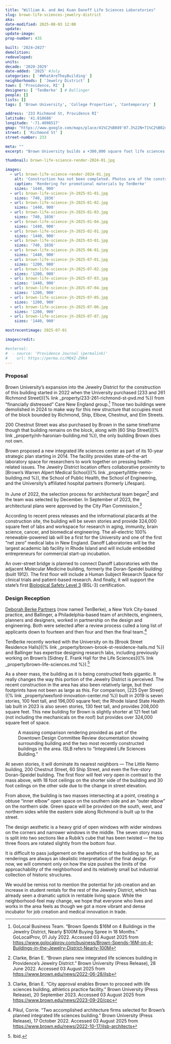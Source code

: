 ```yaml
---
title: "William A. and Ami Kuan Danoff Life Sciences Laboratories"
slug: brown-life-sciences-jewelry-district
aka:
date-modified: 2025-08-03 12:00
update:
update-image:
prop-number: 435

built: '2024–2027'
demolition:
redeveloped:
units:
decade: '2020-2029'
date-added: '2025' #July
categories: [ '#WhatAreTheyBuilding' ]
neighborhoods: [ 'Jewelry District' ]
town: [ 'Providence, RI' ]
designers: [ 'TenBerke' ] # Ballinger
people: []
lists: []
tags: [ 'Brown University', 'College Properties', 'Contemporary' ]

address: '233 Richmond St, Providence RI'
latitude: '41.818688'
longitude: '-71.4098517'
gmap: "https://www.google.com/maps/place/41%C2%B049'07.3%22N+71%C2%B024'33.2%22W/@41.818688,-71.4098517,19z/data=!3m1!4b1!4m4!3m3!8m2!3d41.818688!4d-71.409208?entry=ttu&g_ep=EgoyMDI1MDczMC4wIKXMDSoASAFQAw%3D%3D"
street: [ 'Richmond St' ]
street-number: 233

meta: ""
excerpt: "Brown University builds a +300,000 square foot life sciences laboratory in the center of the Jewelry District"

thumbnail: brown-life-science-render-2024-01.jpg

images:
  - url: brown-life-science-render-2024-01.jpg
    alt: 'Construction has not been completed. Photos are of the construction site and progress. A steel reinforced, seven story, modern facility with a design that relies heavily on a gridden window system.'
    caption: 'Rendering for promotional materials by TenBerke'
    sizes: '1440, 900'
  - url: brown-life-science-jh-2025-01-01.jpg
    sizes: '740, 1036'
  - url: brown-life-science-jh-2025-01-02.jpg
    sizes: '1440, 900'
  - url: brown-life-science-jh-2025-01-03.jpg
    sizes: '740, 1036'
  - url: brown-life-science-jh-2025-01-04.jpg
    sizes: '1440, 900'
  - url: brown-life-science-jh-2025-02-01.jpg
    sizes: '1440, 900'
  - url: brown-life-science-jh-2025-03-01.jpg
    sizes: '740, 1036'
  - url: brown-life-science-jh-2025-06-01.jpg
    sizes: '1440, 900'
  - url: brown-life-science-jh-2025-07-01.jpg
    sizes: '1200, 900'
  - url: brown-life-science-jh-2025-07-02.jpg
    sizes: '1200, 900'
  - url: brown-life-science-jh-2025-07-03.jpg
    sizes: '1440, 900'
  - url: brown-life-science-jh-2025-07-04.jpg
    sizes: '1200, 900'
  - url: brown-life-science-jh-2025-07-05.jpg
    sizes: '1200, 900'
  - url: brown-life-science-jh-2025-07-06.jpg
    sizes: '1200, 900'
  - url: brown-life-science-jh-2025-07-07.jpg
    sizes: '1440, 900'

mostrecentimage: 2025-07-01

imagescredit:

#external:
#  - source: 'Providence Journal (permalink)'
#    url: https://perma.cc/MQ4Z-Z9K4
---
```


### Proposal

Brown University’s expansion into the Jewelry District for the construction of this building started in 2022 when the University purchased [233 and 261 Richmond Street]({% link _property/233-261-richmond-st-pvd.md %}) from “financially distressed” Care New England group.[^1] Those two buildings were demolished in 2024 to make way for this new structure that occupies most of the block bounded by Richmond, Ship, Elbow, Chestnut, and Elm Streets.

[^1]: GoLocal Business Team. “Brown Spends $16M on 4 Buildings in the Jewelry District, Nearly $100M Buying Spree in 18 Months.” GoLocalProv, 01 July 2022. Accessed 03 August 2025 from https://www.golocalprov.com/business/Brown-Spends-16M-on-4-Buildings-in-the-Jewelry-District-Nearly-100M

200 Chestnut Street was also purchased by Brown in the same timeframe though that building remains on the block, along with [60 Ship Street]({% link _property/nh-haronian-building.md %}), the only building Brown does not own.

Brown proposed a new integrated life sciences center as part of its 10-year strategic plan starting in 2014. The facility provides state-of-the-art laboratory space for researchers to work together on pressing health-related issues. The Jewelry District location offers collaborative proximity to [Brown’s Warren Alpert Medical School]({% link _property/little-nemo-building.md %}), the School of Public Health, the School of Engineering, and the University’s affiliated hospital partners (formerly Lifespan). 

In June of 2022, the selection process for architectural team began[^2] and the team was selected by December. In September of 2023, the architectural plans were approved by the City Plan Commission.[^3]

[^2]: Clarke, Brian E. “Brown plans new integrated life sciences building in Providence’s Jewelry District.” Brown University (Press Release), 28 June 2022. Accessed 03 August 2025 from https://www.brown.edu/news/2022-06-28/ilsb

[^3]: Clarke, Brian E. “City approval enables Brown to proceed with life sciences building, athletics practice facility.” Brown University (Press Release), 20 September 2023. Accessed 03 August 2025 from https://www.brown.edu/news/2023-09-20/cpc

According to recent press releases and the informational placards at the construction site, the building will be seven stories and provide 324,000 square feet of labs and workspace for research in aging, immunity, brain science, cancer, and biomedical engineering. The all-electric 100% renewable-powered lab will be a first for the University and one of the first “net zero” medical labs in New England. Danoff Laboratories will be the largest academic lab facility in Rhode Island and will include embedded entrepreneurs for commercial start-up incubation.

An over-street bridge is planned to connect Danoff Laboratories with the adjacent Molecular Medicine building, formerly the Doran-Speidel building (built 1912). The first floor will include a Human Subject Research Space for clinical trials and patient-based research. And finally, it will support the state’s first [Biological Safety Level 3](https://en.wikipedia.org/wiki/Biosafety_level#Biosafety_level_3) (BSL-3) certification.


### Design Reception

[Deborah Berke Partners](https://www.tenberke.com/) (now named TenBerke), a New York City-based practice, and Ballinger, a Philadelphia-based team of architects, engineers, planners and designers, worked in partnership on the design and engineering. Both were selected after a review process culled a long list of applicants down to fourteen and then four and then the final team.[^4]

[^4]: Pikul, Corrie. “Two accomplished architecture firms selected for Brown’s planned integrated life sciences building.” Brown University (Press Release), 17 October 2022. Accessed 03 August 2025 from https://www.brown.edu/news/2022-10-17/ilsb-architects

TenBerke recently worked with the University on its [Brook Street Residence Halls]({% link _property/brown-brook-st-residence-halls.md %}) and Ballinger has expertise designing research labs, including previously working on Brown’s [Sidney E. Frank Hall for the Life Sciences]({% link _property/brown-life-sciences.md %}).[^5]

[^5]: Ibid.

As a sheer mass, the building as it is being constructed feels gigantic. It really changes the way this portion of the Jewelry District is perceived. The recent construction in the area has also been relatively large, but their footprints have not been as large as this. For comparison, [225 Dyer Street]({% link _property/wexford-innovation-center.md %}) built in 2019 is seven stories, 100 feet tall, and 196,000 square feet; the Rhode Island State Health lab built in 2023 is also seven stories, 130 feet tall, and provides 208,000 square feet. This new building for Brown is slightly shorter at 121 feet tall (not including the mechanicals on the roof) but provides over 324,000 square feet of space.

<figure class="u__img" aria-hidden="true">
  <img src="{{ site.propimg_path }}{{ page.slug }}/islb-white-massing-comparison.jpg" alt="" />
  <figcaption>A massing comparison rendering provided as part of the Downtown Design Committee Review documentation showing surrounding building and the two most recently constructed buildings in the area. ISLB refers to “Integrated Life Sciences Building.”</figcaption>
</figure>

At seven stories, it will dominate its nearest neighbors — The Little Nemo building, 200 Chestnut Street, 60 Ship Street, and even the five-story Doran-Speidel building. The first floor will feel very open in contrast to the mass above, with 18 foot ceilings on the shorter side of the building and 30 foot ceilings on the other side due to the change in street elevation.

From above, the building is two masses intersecting at a point, creating a obtuse “inner elbow” open space on the southern side and an “outer elbow” on the northern side. Green space will be provided on the south, west, and northern sides while the eastern side along Richmond is built up to the street.

The design aesthetic is a heavy grid of open windows with wider windows on the corners and narrower windows in the middle. The seven story mass is split into two sections like a Rubik’s cube that has been twisted — the top three floors are rotated slightly from the bottom four.

It is difficult to pass judgement on the aesthetics of the building so far, as renderings are always an idealistic interpretation of the final design. For now, we will comment only on how the size pushes the limits of the approachability of the neighborhood and its relatively small but industrial collection of historic structures.

We would be remiss not to mention the potential for job creation and an increase in student rentals for the rest of the Jewelry District, which has already seen a dramatic uptick in rentable living space. While the neighborhood-feel may change, we hope that everyone who lives and works in the area feels as though we got a more vibrant and dense incubator for job creation and medical innovation in trade.
